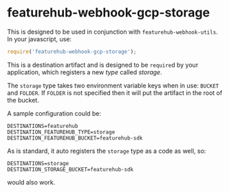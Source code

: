 # featurehub-webhook-gcp-storage

This is designed to be used in conjunction with `featurehub-webhook-utils`. In
your javascript, use:

```javascript
require('featurehub-webhook-gcp-storage');
```

This is a destination artifact and is designed to be `require`d by your application, which registers a new _type_ called *storage*.

The `storage` type takes two environment variable keys when in use: `BUCKET` and `FOLDER`. If
`FOLDER` is not specified then it will put the artifact in the root of the bucket.

A sample configuration could be:

````shell
DESTINATIONS=featurehub
DESTINATION_FEATUREHUB_TYPE=storage
DESTINATION_FEATUREHUB_BUCKET=featurehub-sdk
````

As is standard, it auto registers the `storage` type as a code as well, so:

````shell
DESTINATIONS=storage
DESTINATION_STORAGE_BUCKET=featurehub-sdk
````

would also work.

